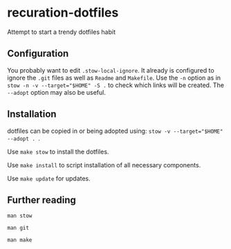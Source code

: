 recuration-dotfiles
=============================


Attempt to start a trendy dotfiles habit


Configuration
----------

You probably want to edit `.stow-local-ignore`.  It already is configured to ignore the `.git` files as well as `Readme` and `Makefile`.   Use the `-n` option as in `stow -n -v --target="$HOME" -S .` to check which links will be created.  The `--adopt` option may also be useful.



Installation
-------------

dotfiles can be copied in or being adopted using: `stow -v --target="$HOME" --adopt . `.

Use `make stow` to install the dotfiles.

Use `make install` to script installation of all necessary components.

Use `make update` for updates.


Further reading
---------------

`man stow`

`man git`

`man make`
